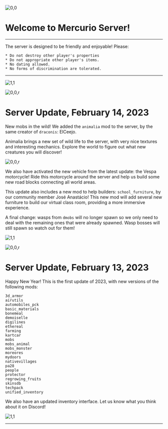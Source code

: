 ![0,0](item:///default:furnace)

# **Welcome to Mercurio Server!**
-------------------------------

The server is designed to be friendly and enjoyable! Please:

```
* Do not destroy other player's properties
* Do not appropriate other player's items.
* No dating allowed.
* No forms of discrimination are tolerated.
```

-------------------------------
![1,1](halo)

![0,0,r](item:///animalia:crate)

# **Server Update, February 14, 2023**

New mobs in the wild! We added the `animalia` mod to the server, by the same
creator of `draconis`: ElCeejo.

Animalia brings a new set of wild life to the server, with very nice textures
and interesting mechanics. Explore the world to figure out what new creatures
you will discover!

![0,0,r](item:///automobiles_motorcycle:motorcycle)

We also have activated the new vehicle from the latest update: the Vespa
motorcycle!  Ride this motorcycle around the server and help us build some new
road blocks connecting all world areas.

This update also includes a new mod to help builders: `school_furniture`, by our
community member José Anastácio! This new mod will add several new furniture to
build our virtual class room, providing a more immersive experience.

A final change: wasps from `dmobs` will no longer spawn so we only need to deal
with the remaining ones that were already spawned. Wasp bosses will still spawn
so watch out for them!

![1,1](halo)

![0,0,r](item:///default:pick_diamond)

# **Server Update, February 13, 2023**

Happy New Year! This is the first update of 2023, with new versions of the
following mods:

```
3d_armor
airutils
automobiles_pck
basic_materials
bonemeal
demoiselle
digilines
ethereal
farming
kartcar
mobs
mobs_animal
mobs_monster
moreores
mydoors
nativevillages
pa28
people
protector
regrowing_fruits
skinsdb
techpack
unified_inventory
```

We also have an updated inventory interface. Let us know what you think about it
on Discord!

![1,1](halo)

---
